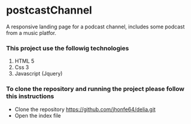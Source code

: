 # postcastChannel


A responsive landing page for a podcast channel, includes some podcast from a music platfor.


### This project use the followig technologies

1. HTML 5
2. Css 3
3. Javascript (Jquery)

### To clone the repository and running the project please follow this instructions

- Clone the repository https://github.com/jhonfe64/delia.git
- Open the index file
